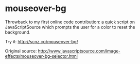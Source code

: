 # mouseover-bg
Throwback to my first online code contribution: a quick script on JavaScriptSource which prompts the user for a color to reset the background.

Try it: http://scnz.co/mouseover-bg/

Original source: http://www.javascriptsource.com/image-effects/mouseover-bg-selector.html
